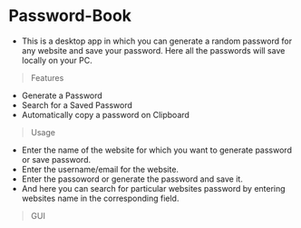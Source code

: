 # Password-Book
* This is a desktop app in which you can generate a random password for any website and save your password. Here all the passwords will save locally on your PC.

> Features
* Generate a Password
* Search for a Saved Password
* Automatically copy a password on Clipboard

> Usage
* Enter the name of the website for which you want to generate password or save password.
* Enter the username/email for the website.
* Enter the passoword or generate the password and save it. 
* And here you can search for particular websites password by entering websites name in the corresponding field.

> GUI
